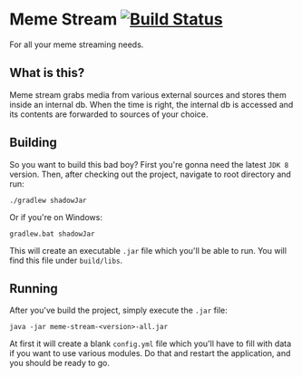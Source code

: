 # Meme Stream [![Build Status](https://travis-ci.org/Edvinas01/meme-stream.svg?branch=master)](https://travis-ci.org/Edvinas01/meme-stream)
For all your meme streaming needs.

## What is this?
Meme stream grabs media from various external sources and stores them inside an internal db. When the time is right, the internal db is accessed and its contents are forwarded to sources of your choice.

## Building
So you want to build this bad boy? First you're gonna need the latest `JDK 8` version. Then, after checking out the project, navigate to root directory and run:
```
./gradlew shadowJar
```

Or if you're on Windows:
```
gradlew.bat shadowJar
```

This will create an executable `.jar` file which you'll be able to run. You will find this file under `build/libs`.

## Running
After you've build the project, simply execute the `.jar` file:
```
java -jar meme-stream-<version>-all.jar
``` 

At first it will create a blank `config.yml` file which you'll have to fill with data if you want to use various modules. Do that and restart the application, and you should be ready to go.